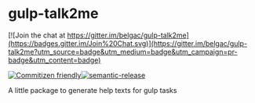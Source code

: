 # gulp-talk2me

[![Join the chat at https://gitter.im/belgac/gulp-talk2me](https://badges.gitter.im/Join%20Chat.svg)](https://gitter.im/belgac/gulp-talk2me?utm_source=badge&utm_medium=badge&utm_campaign=pr-badge&utm_content=badge)

[![Commitizen friendly](https://img.shields.io/badge/commitizen-friendly-brightgreen.svg)](http://commitizen.github.io/cz-cli/)[![semantic-release](https://img.shields.io/badge/%20%20%F0%9F%93%A6%F0%9F%9A%80-semantic--release-e10079.svg)](https://github.com/semantic-release/semantic-release)

A little package to generate help texts for gulp tasks

